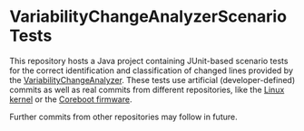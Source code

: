 # VariabilityChangeAnalyzerScenarioTests
This repository hosts a Java project containing JUnit-based scenario tests for the correct identification and classification of changed lines provided by the [VariabilityChangeAnalyzer](https://github.com/CommitAnalysisInfrastructure/VariabilityChangeAnalyzer). These tests use artificial (developer-defined) commits as well as real commits from different repositories, like the [Linux kernel](https://github.com/torvalds/linux) or the [Coreboot firmware](https://www.coreboot.org/downloads.html).

Further commits from other repositories may follow in future.
